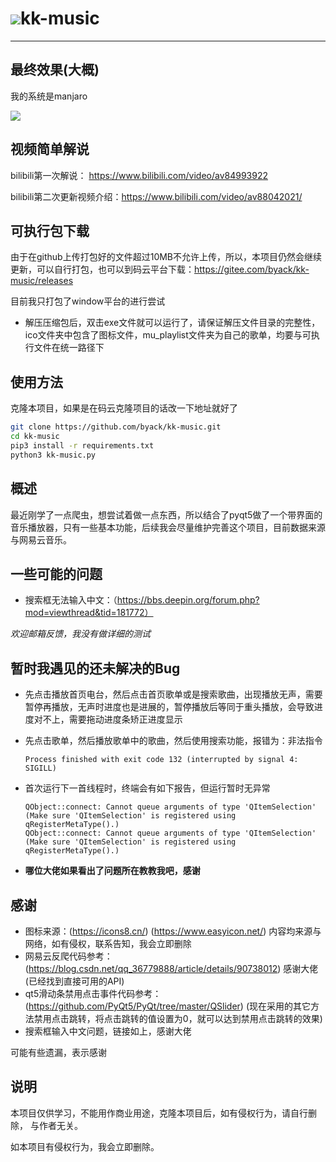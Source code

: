 # ![](https://pic.downk.cc/item/5e2ab4fc2fb38b8c3c5fa4ee.jpg)kk-music

---

## 最终效果(大概)

我的系统是manjaro

![](https://pic.downk.cc/item/5e3fe9462fb38b8c3c5287c7.png)

## 视频简单解说

bilibili第一次解说： https://www.bilibili.com/video/av84993922 

bilibili第二次更新视频介绍：https://www.bilibili.com/video/av88042021/

## 可执行包下载

由于在github上传打包好的文件超过10MB不允许上传，所以，本项目仍然会继续更新，可以自行打包，也可以到码云平台下载：https://gitee.com/byack/kk-music/releases

目前我只打包了window平台的进行尝试

+ 解压压缩包后，双击exe文件就可以运行了，请保证解压文件目录的完整性，ico文件夹中包含了图标文件，mu_playlist文件夹为自己的歌单，均要与可执行文件在统一路径下

## 使用方法

克隆本项目，如果是在码云克隆项目的话改一下地址就好了

```bash
git clone https://github.com/byack/kk-music.git
cd kk-music
pip3 install -r requirements.txt
python3 kk-music.py
```

## 概述

最近刚学了一点爬虫，想尝试着做一点东西，所以结合了pyqt5做了一个带界面的音乐播放器，只有一些基本功能，后续我会尽量维护完善这个项目，目前数据来源与网易云音乐。

## 一些可能的问题

+ 搜索框无法输入中文：（https://bbs.deepin.org/forum.php?mod=viewthread&tid=181772）

*欢迎邮箱反馈，我没有做详细的测试*

## 暂时我遇见的还未解决的Bug

+ 先点击播放首页电台，然后点击首页歌单或是搜索歌曲，出现播放无声，需要暂停再播放，无声时进度也是进展的，暂停播放后等同于重头播放，会导致进度对不上，需要拖动进度条矫正进度显示

+ 先点击歌单，然后播放歌单中的歌曲，然后使用搜索功能，报错为：非法指令

    ```
    Process finished with exit code 132 (interrupted by signal 4: SIGILL)
    ```

+ 首次运行下一首线程时，终端会有如下报告，但运行暂时无异常

    ```
    QObject::connect: Cannot queue arguments of type 'QItemSelection'
    (Make sure 'QItemSelection' is registered using qRegisterMetaType().)
    QObject::connect: Cannot queue arguments of type 'QItemSelection'
    (Make sure 'QItemSelection' is registered using qRegisterMetaType().)
    ```

+ **哪位大佬如果看出了问题所在教教我吧，感谢**

## 感谢

+ 图标来源：(https://icons8.cn/) (https://www.easyicon.net/) 内容均来源与网络，如有侵权，联系告知，我会立即删除
+ 网易云反爬代码参考：(https://blog.csdn.net/qq_36779888/article/details/90738012) 感谢大佬 (已经找到直接可用的API)
+ qt5滑动条禁用点击事件代码参考：(https://github.com/PyQt5/PyQt/tree/master/QSlider) (现在采用的其它方法禁用点击跳转，将点击跳转的值设置为0，就可以达到禁用点击跳转的效果)
+ 搜索框输入中文问题，链接如上，感谢大佬

可能有些遗漏，表示感谢

## 说明

本项目仅供学习，不能用作商业用途，克隆本项目后，如有侵权行为，请自行删除， 与作者无关。

如本项目有侵权行为，我会立即删除。